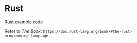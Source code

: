 # Rust
 Rust example code

 Refer to *The Book*: `https://doc.rust-lang.org/book/#the-rust-programming-language`
